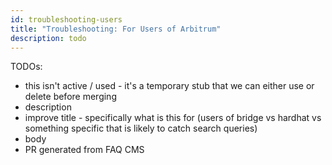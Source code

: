 ```yaml
---
id: troubleshooting-users
title: "Troubleshooting: For Users of Arbitrum"
description: todo
---
```


TODOs:
 - this isn't active / used - it's a temporary stub that we can either use or delete before merging
 - description
 - improve title - specifically what is this for (users of bridge vs hardhat vs something specific that is likely to catch search queries)
 - body
 - PR generated from FAQ CMS
